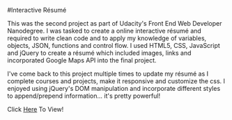 #Interactive Résumé

This was the second project as part of Udacity's Front End Web Developer Nanodegree. I was tasked to create a online interactive résumé and required to write clean code and to apply my knowledge of variables, objects, JSON, functions and control flow. I used HTML5, CSS, JavaScript and jQuery to create a résumé which included images, links and incorporated Google Maps API into the final project.

I've come back to this project multiple times to update my résumé as I complete courses and projects, make it responsive and customize the css. I enjoyed using jQuery's DOM manipulation and incorporate different styles to append/prepend information... it's pretty powerful! 

Click [Here](http://samurairanderson.github.io) To View!
